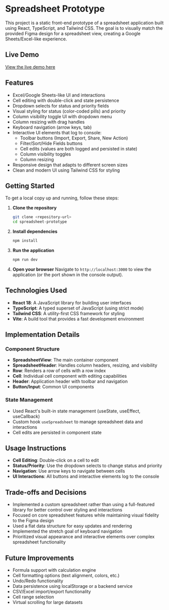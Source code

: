 # Spreadsheet Prototype

This project is a static front-end prototype of a spreadsheet application built using React, TypeScript, and Tailwind CSS. The goal is to visually match the provided Figma design for a spreadsheet view, creating a Google Sheets/Excel-like experience.

## Live Demo

[View the live demo here](https://your-deployment-url.vercel.app)

## Features

- Excel/Google Sheets-like UI and interactions
- Cell editing with double-click and state persistence
- Dropdown selects for status and priority fields
- Visual styling for status (color-coded pills) and priority
- Column visibility toggle UI with dropdown menu
- Column resizing with drag handles
- Keyboard navigation (arrow keys, tab)
- Interactive UI elements that log to console:
  - Toolbar buttons (Import, Export, Share, New Action)
  - Filter/Sort/Hide Fields buttons
  - Cell edits (values are both logged and persisted in state)
  - Column visibility toggles
  - Column resizing
- Responsive design that adapts to different screen sizes
- Clean and modern UI using Tailwind CSS for styling

## Getting Started

To get a local copy up and running, follow these steps:

1. **Clone the repository**
   ```bash
   git clone <repository-url>
   cd spreadsheet-prototype
   ```

2. **Install dependencies**
   ```bash
   npm install
   ```

3. **Run the application**
   ```bash
   npm run dev
   ```

4. **Open your browser**
   Navigate to `http://localhost:3000` to view the application (or the port shown in the console output).

## Technologies Used

- **React 18**: A JavaScript library for building user interfaces
- **TypeScript**: A typed superset of JavaScript (using strict mode)
- **Tailwind CSS**: A utility-first CSS framework for styling
- **Vite**: A build tool that provides a fast development environment

## Implementation Details

### Component Structure

- **SpreadsheetView**: The main container component
- **SpreadsheetHeader**: Handles column headers, resizing, and visibility
- **Row**: Renders a row of cells with a row index
- **Cell**: Individual cell component with editing capabilities
- **Header**: Application header with toolbar and navigation
- **Button/Input**: Common UI components

### State Management

- Used React's built-in state management (useState, useEffect, useCallback)
- Custom hook `useSpreadsheet` to manage spreadsheet data and interactions
- Cell edits are persisted in component state

## Usage Instructions

- **Cell Editing**: Double-click on a cell to edit
- **Status/Priority**: Use the dropdown selects to change status and priority
- **Navigation**: Use arrow keys to navigate between cells
- **UI Interactions**: All buttons and interactive elements log to the console

## Trade-offs and Decisions

- Implemented a custom spreadsheet rather than using a full-featured library for better control over styling and interactions
- Focused on core spreadsheet features while maintaining visual fidelity to the Figma design
- Used a flat data structure for easy updates and rendering
- Implemented the stretch goal of keyboard navigation
- Prioritized visual appearance and interactive elements over complex spreadsheet functionality

## Future Improvements

- Formula support with calculation engine
- Cell formatting options (text alignment, colors, etc.)
- Undo/Redo functionality
- Data persistence using localStorage or a backend service
- CSV/Excel import/export functionality
- Cell range selection
- Virtual scrolling for large datasets
